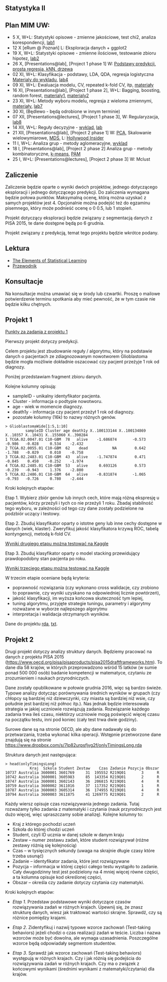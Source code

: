 Statystyka II
----------------

Plan MIM UW:
------------

* 5 X, W+L: Statystyki opisowe - zmienne jakościowe, test chi2, analiza korespondencji, [lab1](materialy/lab1.md)
* 12 X [eRum @ Poznań] L: Eksploracja danych + ggplot2
* 19 X, W+L: Statystyki opisowe - zmienne ilościowe, testowanie zbioru hipotez, [lab2](materialy/lab2.md)
* 26 X, [Presentations@lab], [Project 1 phase 1] W: [Podstawy predykcji, prosta regresja, kNN, drzewa](http://pbiecek.github.io/Przewodnik/Predykcja/drzewa_decyzyjne.html)
* 02 XI, W+L: Klasyfikacja - podstawy, LDA, QDA, regresja logistyczna [Materialy do wykladu](http://pbiecek.github.io/Przewodnik/Predykcja/predykcja.html),  [lab4](https://github.com/pbiecek/StatystykaII/blob/master/MIMUW_2017/materialy/lab3.md)
* 09 XI, W+L: Ewaluacja modelu, CV, repeated k-fold CV, itp, [materiały](http://pbiecek.github.io/Przewodnik/Predykcja/wybor_modelu.html)
* 16 XI, [Presentations@lab], [Project 1 phase 2], W+L: Bagging, boosting, random forest, [materialy1](http://pbiecek.github.io/Przewodnik/Predykcja/komitety.html), [materialy2](http://pbiecek.github.io/Przewodnik/Predykcja/ROC.html)
* 23 XI, W+L: Metody wyboru modelu, regresja z wieloma zmiennymi, [materiały](http://pbiecek.github.io/Przewodnik/Predykcja/regularyzacja.html), [lab7](https://github.com/pbiecek/StatystykaII/blob/master/MIMUW_2017/materialy/lab7.md)
* 30 XI, (Będlewo - będą odrobione w innym terminie)
* 07 XII, [Presentations@lectures], [Project 1 phase 3], W: Regularyzacja, [lab8](https://github.com/pbiecek/StatystykaII/blob/master/MIMUW_2017/materialy/lab8.md)
* 14 XII, W+L: Reguły decyzyjne - [wyklad](https://pbiecek.gitbooks.io/przewodnik/content/Analiza/beznadzoru/rules.html), [lab](https://github.com/pbiecek/StatystykaII/blob/master/MIMUW_2017/materialy/lab9.md)
* 21 XII, [Presentations@lab], [Project 2 phase 1] W: [PCA](http://pbiecek.github.io/Przewodnik/Analiza/beznadzoru/mds_pca.html), Skalowanie wielowymiarowe, [MDS](https://pbiecek.gitbooks.io/przewodnik/content/Analiza/beznadzoru/mds.html), L: [Hollywood Insider](https://github.com/pbiecek/StatystykaII/blob/master/MIMUW_2017/materialy/lab10.md)
* 11 I, W+L: Analiza grup - metody aglomeracyjne, [wyklad](https://pbiecek.gitbooks.io/przewodnik/content/Analiza/beznadzoru/agnes.html)
* 18 I, [Presentations@lab], [Project 2 phase 2] Analiza grup - metody kombinatoryczne, [k-means](https://pbiecek.gitbooks.io/przewodnik/content/Analiza/beznadzoru/kmeans.html), [PAM](https://pbiecek.gitbooks.io/przewodnik/content/Analiza/beznadzoru/pam.html)
* 25 I, W+L: [Presentations@lectures], [Project 2 phase 3] W: Mclust

Zaliczenie
----------

Zaliczenie będzie oparte o wyniki dwóch projektów, jednego dotyczącego eksploracji i jednego dotyczącego predykcji.
Do zaliczenia wymagana będzie połowa punktów. Maksymalną ocenę, którą można uzyskać z samych projektów jest 4.
Opcjonalnie można podejść też do egzaminu pisemnego, który może podnieść ocenę o 0 0.5, lub 1 stopień.

Projekt dotyczący eksploracji będzie związany z segmentacją danych z PISA 2015, te dane dostępne będą po 6 grudnia.

Projekt związany z predykcją, temat tego projektu będzie wkrótce podany.

Lektura
-------

* [The Elements of Statistical Learning](http://statweb.stanford.edu/~tibs/ElemStatLearn/)
* [Przewodnik](http://pbiecek.github.io/Przewodnik/Analiza/analizadanych_z_programem_r_md.html)

Konsultacje
----------

Na konsultacje można umawiać się w środy lub czwartki. Proszę o mailowe potwierdzenie terminu spotkania aby mieć pewność, że w tym czasie nie będzie kilku chętnych.


Projekt 1
---------

[Punkty za zadania z projektu 1](https://docs.google.com/spreadsheets/d/1GYif4Tva2cy0iXYGoFbIG663uxL_Dhsc7cwPpODZGc8/edit?usp=sharing)

Pierwszy projekt dotyczy predykcji.

Celem projektu jest zbudowanie reguły / algorytmu, który na podstawie danych o pacjentach ze zdiagnozowanym nowotworem Glioblastoma będzie mogła możliwie dokładnie oszacować czy pacjent przeżyje 1 rok od diagnozy.

Poniżej przedstawiam fragment zbioru danych. 

Kolejne kolumny opisują: 

- sampleID - unikalny identyfikator pacjenta.
- Cluster - informacja o podtypie nowotworu.
- age - wiek w momencie diagnozy.
- death1y - informacja czy pacjent przeżył 1 rok od diagnozy.
- pozostałe kolumny (16k) to nazwy różnych genów.

```
> GlioblastomaWide[1:5,1:10]
         sampleID Cluster age death1y X..100133144 X..100134869 X..10357 X..10431 X..155060 X..390284
1 TCGA.02.0047.01 C10-GBM  78   alive    -1.686874       -0.573   -0.986   -0.028     0.534    -2.432
2 TCGA.02.0055.01 C10-GBM  62    dead           NA        0.642   -1.788   -0.029     0.010    -0.758
3 TCGA.02.2483.01 C10-GBM  43   alive    -1.747874        0.471   -0.845    0.450    -0.252    -1.974
4 TCGA.02.2485.01 C10-GBM  53   alive     0.693126        0.573   -0.239   -0.943     1.376    -2.800
5 TCGA.02.2486.01 C10-GBM  64   alive    -0.831874       -1.065   -0.793   -0.726     0.780    -2.444
```
Kroki kolejnych etapów:

Etap 1. 
Wybierz zbiór genów lub innych cech, które mają różną ekspresję u pacjentów, kórzy przeżyli i tych co nie przeżyli 1 roku. Zbadaj stabilność tego wyboru, w zależności od tego czy dane zostały podzielone na podzbiór uczący i testowy.

Etap 2.
Zbuduj klasyfikator oparty o istotne geny lub inne cechy dostępne w danych (wiek, klaster). 
Zweryfikuj jakość klasyfikatora krzywą ROC, tabelą kontyngencji, metodą k-fold CV.

[Wyniki drugiego etapu można testować na Kaggle](https://inclass.kaggle.com/c/glioma-survival-predictions)

Etap 3.
Zbuduj klasyfikator oparty o model stacking przewidujący prawdopodobny stan pacjenta po roku.

[Wyniki trzeciego etapu można testować na Kaggle](https://inclass.kaggle.com/c/glioma-survival-predictions)

W trzecim etapie oceniane będą kryteria:

- poprawność rozwiązania (czy wykonano cross walidacje, czy zrobiono to poprawnie, czy wyniki uzyskano na odpowiedniej licznie powtórzeń),
- jakość klasyfikacji, im wyższa końcowa skuteczność tym lepiej,
- tuning algorytmu, przyjęte strategie tuningu, parametry i algorytmy rozważane w wyborze najlepszego algorytmu
- interpretacja i walidacja otrzymanych wyników.

Dane do projektu [rda](https://github.com/pbiecek/StatystykaII/blob/master/MIMUW_2017/materialy/GlioblastomaWide.rda), [txt](https://github.com/pbiecek/StatystykaII/blob/master/MIMUW_2017/materialy/GlioblastomaWide.txt).


Projekt 2
---------

Drugi projekt dotyczy analizy struktury danych. Będziemy pracować na danych z projektu PISA 2015 (https://www.oecd.org/pisa/pisaproducts/pisa2015draftframeworks.htm). To dane dla 58 krajów, w których przeprowadzono wśród 15 latków (w sumie ponad 500 000 osób) badanie kompetencji w matematyce, czytaniu ze zrozumieniem i naukach przyrodniczych.

Dane zostały opublikowane w połowie grudnia 2016, więc są bardzo świeże. Typowe analizy dotycząc porównywania średnich wyników w grupach (czy chłopcy są bardziej niż dziewczynki, czy miasta są bardziej niż wsie, czy południe jest bardziej niż północ itp.). Nas jednak będzie interesowała strategia w jakiej uczniowie rozwiązują zadania. Rozwiązanie każdego zadania trwa ileś czasu, niektórzy uczniowie mogą poświęcić więcej czasu na początku testu, inni pod koniec (cały test trwa dwie godziny). 

Surowe dane są na stronie OECD, ale aby dane nadawały się do przetwarzania, trzeba wykonać kilka operacji. Wstępnie przetworzone dane znajdują się na stronie https://www.dropbox.com/s/7lp82urpsfjvg2f/onlyTimingsLong.rda 

Struktura danych jest następująca:

```
> head(onlyTimingsLong)
           Kraj  Szkola Student Zestaw    Czas Zadanie Pozycja Obszar
10737 Australia 3600001 3601769     31  195552 R219Q01       3      R
10742 Australia 3600001 3605983     85  143354 R219Q01       2      R
10747 Australia 3600001 3602143     36  206815 R219Q01       4      R
10759 Australia 3600002 3611016     37  117352 R219Q01       1      R
10787 Australia 3600003 3605314     36  174955 R219Q01       4      R
10794 Australia 3600003 3611875     41 1269775 R219Q01       2      R
```

Każdy wiersz opisuje czas rozwiązywania jednego zadania. Tutaj rozważamy tylko zadania z matematyki i czytania (nauk przyrodniczych jest dużo więcej, więc upraszczamy sobie analizę). Kolejne kolumny to:

* Kraj z którego pochodzi uczeń
* Szkoła do której chodzi uczeń
* Student, czyli ID ucznia w danej szkole w danym kraju
* Zestaw – numer zestawu zadań, które student rozwiązywał (różne zestawy różnią się kolejnością)
* Czas – w tysięcznych sekundy (uwaga na skrajnie długie czasy które trzeba usunąć)
* Zadanie – identyfikator zadania, które jest rozwiązywane
* Pozycja – informacja w której części całego testu wystąpiło to zadanie. Cały dwugodzinny test jest podzielony na 4 mniej więcej równe części, a ta kolumna opisuje kod określonej części,
* Obszar – określa czy zadanie dotyczy czytania czy matematyki.

Kroki kolejnych etapów:

* *Etap 1*. Przedstaw podstawowe wyniki dotyczące czasów rozwiązywania zadań w różnych krajach. Upewnij się, że znasz strukturę danych, wiesz jak traktować wartości skrajne. Sprawdź, czy są różnice pomiędzy krajami.

* *Etap 2*. Zidentyfikuj i nazwij typowe wzorce zachowań (Test-taking behaviors) jeżeli chodzi o czas realizacji zadań w teście. Liczba i nazwa wzorców może być dowolna, ale wymaga uzasadnienia. Poszczególne wzorce będą odpowiadały segmentom studentów.

* *Etap 3*. Sprawdź jak wzorce zachowań (Test-taking behaviors) występują w różnych krajach. Czy i jak różnią się podejścia do rozwiązywania zadań w różnych krajach. Czy ma o związek z końcowymi wynikami (średnimi wynikami z matematyki/czytania) dla krajów.

